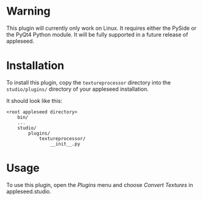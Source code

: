 Warning
=======

This plugin will currently only work on Linux. It requires either the PySide or the PyQt4 Python module. It will be fully supported in a future release of appleseed.


Installation
============

To install this plugin, copy the `textureprocessor` directory into the `studio/plugins/` directory of your appleseed installation.

It should look like this:

    <root appleseed directory>
        bin/
        ...
        studio/
            plugins/
                textureprocessor/
                    __init__.py


Usage
=====

To use this plugin, open the *Plugins* menu and choose *Convert Textures* in appleseed.studio.
